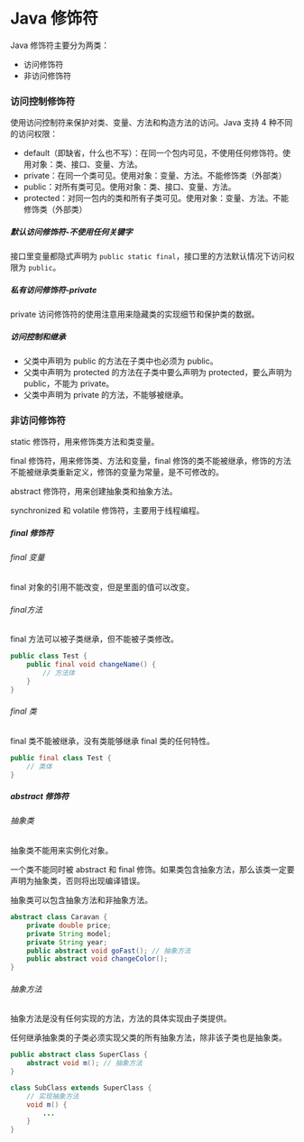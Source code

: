 # Java 修饰符

Java 修饰符主要分为两类：

* 访问修饰符
* 非访问修饰符

### 访问控制修饰符

使用访问控制符来保护对类、变量、方法和构造方法的访问。Java 支持 4 种不同的访问权限：

* default（即缺省，什么也不写）：在同一个包内可见，不使用任何修饰符。使用对象：类、接口、变量、方法。
* private：在同一个类可见。使用对象：变量、方法。不能修饰类（外部类）
* public：对所有类可见。使用对象：类、接口、变量、方法。
* protected：对同一包内的类和所有子类可见。使用对象：变量、方法。不能修饰类（外部类）

##### 默认访问修饰符-不使用任何关键字

接口里变量都隐式声明为 `public static final`，接口里的方法默认情况下访问权限为 `public`。

##### 私有访问修饰符-private

private 访问修饰符的使用注意用来隐藏类的实现细节和保护类的数据。

##### 访问控制和继承

* 父类中声明为 public 的方法在子类中也必须为 public。
* 父类中声明为 protected 的方法在子类中要么声明为 protected，要么声明为 public，不能为 private。
* 父类中声明为 private 的方法，不能够被继承。

### 非访问修饰符

static 修饰符，用来修饰类方法和类变量。

final 修饰符，用来修饰类、方法和变量，final 修饰的类不能被继承，修饰的方法不能被继承类重新定义，修饰的变量为常量，是不可修改的。

abstract 修饰符，用来创建抽象类和抽象方法。

synchronized 和 volatile 修饰符，主要用于线程编程。

##### final 修饰符

###### final 变量

final 对象的引用不能改变，但是里面的值可以改变。

###### final方法

final 方法可以被子类继承，但不能被子类修改。

```java
public class Test {
    public final void changeName() {
        // 方法体
    }
}
```

###### final 类

final 类不能被继承，没有类能够继承 final 类的任何特性。

```java
public final class Test {
    // 类体
}
```

##### abstract 修饰符

###### 抽象类

抽象类不能用来实例化对象。

一个类不能同时被 abstract 和 final 修饰。如果类包含抽象方法，那么该类一定要声明为抽象类，否则将出现编译错误。

抽象类可以包含抽象方法和非抽象方法。

```java
abstract class Caravan {
    private double price;
    private String model;
    private String year;
    public abstract void goFast(); // 抽象方法
    public abstract void changeColor();
}
```

###### 抽象方法

抽象方法是没有任何实现的方法，方法的具体实现由子类提供。

任何继承抽象类的子类必须实现父类的所有抽象方法，除非该子类也是抽象类。

```java
public abstract class SuperClass {
    abstract void m(); // 抽象方法
}

class SubClass extends SuperClass {
    // 实现抽象方法
    void m() {
        ...
    }
}
```





